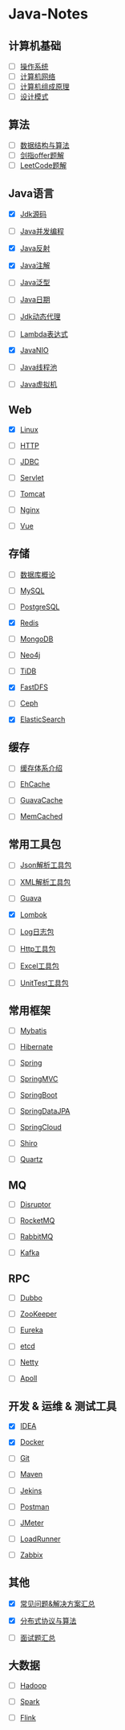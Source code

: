 # Java-Notes

## 计算机基础

- [ ] [操作系统](https://github.com/Rocks526/Java-Notes/blob/master/docs/cs/操作系统.md)
- [ ] [计算机网络](https://github.com/Rocks526/Java-Notes/blob/master/docs/cs/计算机网络.md)
- [ ] [计算机组成原理](https://github.com/Rocks526/Java-Notes/blob/master/docs/cs/计算机组成原理.md)
- [ ] [设计模式](https://github.com/Rocks526/Java-Notes/blob/master/docs/cs/设计模式.md)

## 算法

- [ ] [数据结构与算法](https://github.com/Rocks526/Java-Notes/blob/master/docs/算法/数据结构与算法.md)
- [ ] [剑指offer题解](https://github.com/Rocks526/Java-Notes/blob/master/docs/算法/剑指offer题解.md)
- [ ] [LeetCode题解](https://github.com/Rocks526/Java-Notes/blob/master/docs/算法/LeetCode题解.md)

## Java语言

- [x] [Jdk源码](https://github.com/Rocks526/Jdk8-Notes)
- [ ] [Java并发编程](https://github.com/Rocks526/Java-Notes/blob/master/docs/Java/Java并发编程.md)

- [x] [Java反射](https://github.com/Rocks526/Java-Notes/blob/master/docs/Java/Java反射.md)

- [x] [Java注解](https://github.com/Rocks526/Java-Notes/blob/master/docs/Java/Java注解.md)

- [ ] [Java泛型](https://github.com/Rocks526/Java-Notes/blob/master/docs/Java/Java泛型.md)

- [ ] [Java日期](https://github.com/Rocks526/Java-Notes/blob/master/docs/Java/Java日期.md)

- [ ] [Jdk动态代理](https://github.com/Rocks526/Java-Notes/blob/master/docs/Java/Jdk动态代理.md)

- [ ] [Lambda表达式](https://github.com/Rocks526/Java-Notes/blob/master/docs/Java/Lambda.md)
- [x] [JavaNIO](https://github.com/Rocks526/Java-Notes/blob/master/docs/Java/JavaNIO.md)

- [ ] [Java线程池](https://github.com/Rocks526/Java-Notes/blob/master/docs/Java/Java线程池.md)

- [ ] [Java虚拟机](https://github.com/Rocks526/Java-Notes/blob/master/docs/Java/Java虚拟机.md)

## Web

- [x] [Linux](https://github.com/Rocks526/Java-Notes/blob/master/docs/web/Linux.md)

- [ ] [HTTP](https://github.com/Rocks526/Java-Notes/blob/master/docs/web/HTTP.md)
- [ ] [JDBC](https://github.com/Rocks526/Java-Notes/blob/master/docs/web/JDBC.md)

- [ ] [Servlet](https://github.com/Rocks526/Java-Notes/blob/master/docs/web/Servlet.md)

- [ ] [Tomcat](https://github.com/Rocks526/Java-Notes/blob/master/docs/web/Tomcat.md)

- [ ] [Nginx](https://github.com/Rocks526/Java-Notes/blob/master/docs/web/Nginx.md)

- [ ] [Vue](https://github.com/Rocks526/Java-Notes/blob/master/docs/web/Vue.md)

## 存储

- [ ] [数据库概论](https://github.com/Rocks526/Java-Notes/blob/master/docs/存储/数据库概论.md)
- [ ] [MySQL](https://github.com/Rocks526/Java-Notes/blob/master/docs/存储/MySQL.md)

- [ ] [PostgreSQL](https://github.com/Rocks526/Java-Notes/blob/master/docs/存储/PostgreSQL.md)

- [x] [Redis](https://github.com/Rocks526/Java-Notes/blob/master/docs/存储/Redis.md)

- [ ] [MongoDB](https://github.com/Rocks526/Java-Notes/blob/master/docs/存储/MongoDB.md)

- [ ] [Neo4j](https://github.com/Rocks526/Java-Notes/blob/master/docs/存储/Neo4j.md)

- [ ] [TiDB](https://github.com/Rocks526/Java-Notes/blob/master/docs/存储/TiDB.md)
- [x] [FastDFS](https://github.com/Rocks526/Java-Notes/blob/master/docs/存储/FastDFS.md)

- [ ] [Ceph](https://github.com/Rocks526/Java-Notes/blob/master/docs/存储/Ceph.md)

- [x] [ElasticSearch](https://github.com/Rocks526/Java-Notes/blob/master/docs/存储/ElasticSearch.md)

## 缓存

- [ ] [缓存体系介绍](https://github.com/Rocks526/Java-Notes/blob/master/docs/缓存/缓存体系介绍.md)
- [ ] [EhCache](https://github.com/Rocks526/Java-Notes/blob/master/docs/存储/EhCache.md)

- [ ] [GuavaCache](https://github.com/Rocks526/Java-Notes/blob/master/docs/存储/GuavaCache.md)
- [ ] [MemCached](https://github.com/Rocks526/Java-Notes/blob/master/docs/存储/MemCached.md)

## 常用工具包

- [ ] [Json解析工具包](https://github.com/Rocks526/Java-Notes/blob/master/docs/常用工具包/Json解析工具包.md)
- [ ] [XML解析工具包](https://github.com/Rocks526/Java-Notes/blob/master/docs/常用工具包/XML解析工具包.md)

- [ ] [Guava](https://github.com/Rocks526/Java-Notes/blob/master/docs/常用工具包/Guava.md)

- [x] [Lombok](https://github.com/Rocks526/Java-Notes/blob/master/docs/常用工具包/Lombok.md)

- [ ] [Log日志包](https://github.com/Rocks526/Java-Notes/blob/master/docs/常用工具包/Log日志包.md)
- [ ] [Http工具包](https://github.com/Rocks526/Java-Notes/blob/master/docs/常用工具包/Http工具包.md)

- [ ] [Excel工具包](https://github.com/Rocks526/Java-Notes/blob/master/docs/常用工具包/Excel工具包.md)

- [ ] [UnitTest工具包](https://github.com/Rocks526/Java-Notes/blob/master/docs/常用工具包/UnitTest工具包.md)

## 常用框架

- [ ] [Mybatis](https://github.com/Rocks526/Java-Notes/blob/master/docs/常用框架/Mybatis.md)
- [ ] [Hibernate](https://github.com/Rocks526/Java-Notes/blob/master/docs/常用框架/Hibernate.md)

- [ ] [Spring](https://github.com/Rocks526/Java-Notes/blob/master/docs/常用框架/Spring.md)

- [ ] [SpringMVC](https://github.com/Rocks526/Java-Notes/blob/master/docs/常用框架/SpringMVC.md)

- [ ] [SpringBoot](https://github.com/Rocks526/Java-Notes/blob/master/docs/常用框架/SpringBoot.md)

- [ ] [SpringDataJPA](https://github.com/Rocks526/Java-Notes/blob/master/docs/常用框架/SpringDataJPA.md)

- [ ] [SpringCloud](https://github.com/Rocks526/Java-Notes/blob/master/docs/常用框架/SpringCloud.md)
- [ ] [Shiro](https://github.com/Rocks526/Java-Notes/blob/master/docs/常用框架/Shiro.md)

- [ ] [Quartz](https://github.com/Rocks526/Java-Notes/blob/master/docs/常用框架/Quartz.md)

## MQ

- [ ] [Disruptor](https://github.com/Rocks526/Java-Notes/blob/master/docs/MQ/Disruptor.md)
- [ ] [RocketMQ](https://github.com/Rocks526/Java-Notes/blob/master/docs/MQ/RocketMQ.md)

- [ ] [RabbitMQ](https://github.com/Rocks526/Java-Notes/blob/master/docs/MQ/RabbitMQ.md)
- [ ] [Kafka](https://github.com/Rocks526/Java-Notes/blob/master/docs/MQ/Kafka.md)

## RPC

- [ ] [Dubbo](https://github.com/Rocks526/Java-Notes/blob/master/docs/RPC/Dubbo.md)
- [ ] [ZooKeeper](https://github.com/Rocks526/Java-Notes/blob/master/docs/RPC/ZooKeeper.md)

- [ ] [Eureka](https://github.com/Rocks526/Java-Notes/blob/master/docs/RPC/Eureka.md)
- [ ] [etcd](https://github.com/Rocks526/Java-Notes/blob/master/docs/RPC/etcd.md)
- [ ] [Netty](https://github.com/Rocks526/Java-Notes/blob/master/docs/RPC/Netty.md)

- [ ] [Apoll](https://github.com/Rocks526/Java-Notes/blob/master/docs/RPC/Apoll.md)

## 开发 & 运维 & 测试工具

- [x] [IDEA](https://github.com/Rocks526/Java-Notes/blob/master/docs/常用工具/IDEA.md)
- [x] [Docker](https://github.com/Rocks526/Java-Notes/blob/master/docs/常用工具/Docker.md)

- [ ] [Git](https://github.com/Rocks526/Java-Notes/blob/master/docs/常用工具/Git.md)

- [ ] [Maven](https://github.com/Rocks526/Java-Notes/blob/master/docs/常用工具/Maven.md)

- [ ] [Jekins](https://github.com/Rocks526/Java-Notes/blob/master/docs/常用工具/Jekins.md)

- [ ] [Postman](https://github.com/Rocks526/Java-Notes/blob/master/docs/常用工具/Postman.md)
- [ ] [JMeter](https://github.com/Rocks526/Java-Notes/blob/master/docs/常用工具/JMeter.md)

- [ ] [LoadRunner](https://github.com/Rocks526/Java-Notes/blob/master/docs/常用工具/LoadRunner.md)

- [ ] [Zabbix](https://github.com/Rocks526/Java-Notes/blob/master/docs/常用工具/Zabbix.md)


## 其他

- [x] [常见问题&解决方案汇总](https://github.com/Rocks526/Java-Notes/blob/master/docs/其他/常见问题&解决方案汇总.md)
- [x] [分布式协议与算法](https://github.com/Rocks526/Java-Notes/blob/master/docs/其他/分布式协议与算法.md)
- [ ] [面试题汇总](https://github.com/Rocks526/Java-Notes/blob/master/docs/其他/面试题汇总.md)


## 大数据

- [ ] [Hadoop](https://github.com/Rocks526/Java-Notes/blob/master/docs/大数据/Hadoop.md)
- [ ] [Spark](https://github.com/Rocks526/Java-Notes/blob/master/docs/大数据/Spark.md)

- [ ] [Flink](https://github.com/Rocks526/Java-Notes/blob/master/docs/大数据/Flink.md)